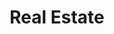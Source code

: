 ---
title: Real Estate
slug: real-estate
taxonomy:
	tag: industry
content:
    items:
        '@taxonomy.industry': real-estate
    order:
        by: date
        dir: desc
---